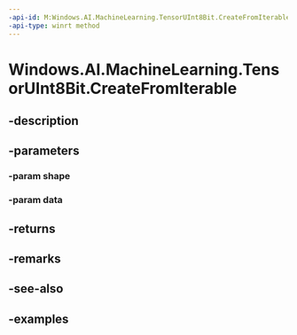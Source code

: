 ```yaml
---
-api-id: M:Windows.AI.MachineLearning.TensorUInt8Bit.CreateFromIterable(Windows.Foundation.Collections.IIterable{System.Int64},Windows.Foundation.Collections.IIterable{System.Byte})
-api-type: winrt method
---
```


<!-- Method syntax.
public TensorUInt8Bit TensorUInt8Bit.CreateFromIterable(IIterable<Int64> shape, IIterable<Byte> data)
-->

# Windows.AI.MachineLearning.TensorUInt8Bit.CreateFromIterable

## -description

## -parameters
### -param shape

### -param data

## -returns

## -remarks

## -see-also

## -examples

